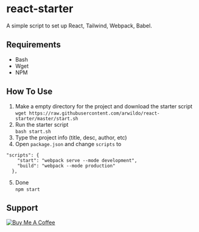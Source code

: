 # react-starter
A simple script to set up React, Tailwind, Webpack, Babel.

## Requirements
- Bash
- Wget
- NPM

## How To Use
1. Make a empty directory for the project and download the starter script  
`wget https://raw.githubusercontent.com/arwildo/react-starter/master/start.sh`    
2. Run the starter script  
`bash start.sh`   
3. Type the project info (title, desc, author, etc)
4. Open `package.json` and change `scripts` to  
```  
"scripts": {
    "start": "webpack serve --mode development",
    "build": "webpack --mode production"
  },
```
5. Done  
`npm start`

## Support
<a href="https://www.buymeacoffee.com/Arwildo " target="_blank"><img src="https://www.buymeacoffee.com/assets/img/custom_images/white_img.png" alt="Buy Me A Coffee" style="height: auto !important;width: auto !important;" ></a>
